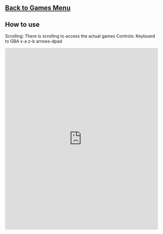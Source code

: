 ## [Back to Games Menu](https://simatalk.github.io/games)

## How to use

Scrolling: There is scrolling to access the actual games
Controls: Keyboard to GBA   x-a   z-b   arrows-dpad
<iframe src="https://jsemu2.github.io/gba" width="100%" height="600" frameborder="0" scrolling="yes"></iframe>
